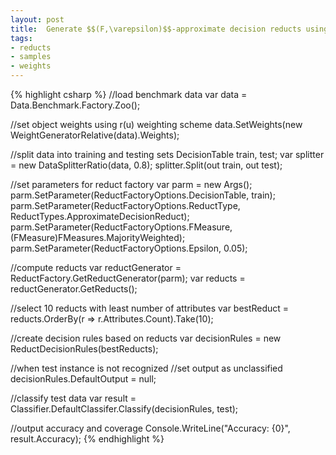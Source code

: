 ```yaml
---
layout: post
title:  Generate $$(F,\varepsilon)$$-approximate decision reducts using reduct factory
tags: 
- reducts
- samples
- weights
---
```

{% highlight csharp %}
//load benchmark data
var data = Data.Benchmark.Factory.Zoo();

//set object weights using r(u) weighting scheme
data.SetWeights(new WeightGeneratorRelative(data).Weights);

//split data into training and testing sets
DecisionTable train, test;
var splitter = new DataSplitterRatio(data, 0.8);
splitter.Split(out train, out test);

//set parameters for reduct factory
var parm = new Args();
parm.SetParameter(ReductFactoryOptions.DecisionTable, train);
parm.SetParameter(ReductFactoryOptions.ReductType, ReductTypes.ApproximateDecisionReduct);
parm.SetParameter(ReductFactoryOptions.FMeasure, (FMeasure)FMeasures.MajorityWeighted);
parm.SetParameter(ReductFactoryOptions.Epsilon, 0.05);

//compute reducts
var reductGenerator = ReductFactory.GetReductGenerator(parm);
var reducts = reductGenerator.GetReducts();

//select 10 reducts with least number of attributes
var bestReduct = reducts.OrderBy(r => r.Attributes.Count).Take(10);

//create decision rules based on reducts
var decisionRules = new ReductDecisionRules(bestReducts);

//when test instance is not recognized
//set output as unclassified
decisionRules.DefaultOutput = null;

//classify test data
var result = Classifier.DefaultClassifer.Classify(decisionRules, test);

//output accuracy and coverage
Console.WriteLine("Accuracy: {0}", result.Accuracy);
{% endhighlight %}
